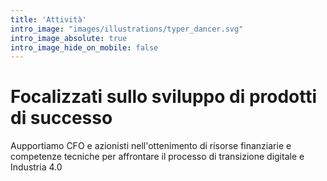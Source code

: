 ```yaml
---
title: 'Attività'
intro_image: "images/illustrations/typer_dancer.svg"
intro_image_absolute: true
intro_image_hide_on_mobile: false
---
```


# Focalizzati sullo sviluppo di prodotti di successo

Aupportiamo CFO e azionisti nell'ottenimento di risorse finanziarie e competenze tecniche per affrontare il processo di transizione digitale e Industria 4.0